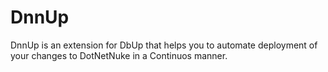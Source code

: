 DnnUp
=====

DnnUp is an extension for DbUp that helps you to automate deployment of your changes to DotNetNuke in a Continuos manner.
